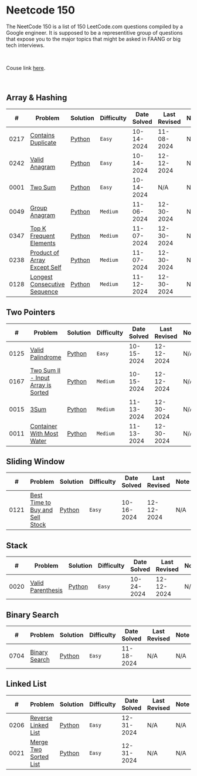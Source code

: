 # Neetcode 150
The NeetCode 150 is a list of 150 LeetCode.com questions compiled by a Google engineer. It is supposed to be a representitive group of questions that expose you to the major topics that might be asked in FAANG or big tech interviews.

&nbsp;  

Couse link [here](https://neetcode.io/roadmap).  

&nbsp;  

<!-- Sample -->

<!-- |  #  | Title |  Solution |  Time | Space | Difficulty    | Tag          | Note| 
|-----|------------------------ | -- | --------------- | --------------- | ------------- |--------------|-----|
2151 | [Maximum Good People Based on Statements](https://leetcode.com/problems/maximum-good-people-based-on-statements/) | [C++](./C++/maximum-good-people-based-on-statements.cpp) <br> [Python](./Python/maximum-good-people-based-on-statements.py) | _O(n^2 * 2^n)_ | _O(1)_ | Hard || Bitmasks, Brute Force -->



<!-- BASIC TEMPLATE -->
<!-- 0000 | [Problem Title](https://leetcode.com/problems/) | [Python](./my-solutions/) <br> (2 solutions) | `Easy` | 00-00-2024 | N/A | N/A -->


## Array & Hashing
| #  | Problem | Solution | Difficulty |   Date Solved   |   Last Revised   | Note |
|----| ------- | -------- | ---------- | --------------- | ---------------- | ---- |
0217 | [Contains Duplicate](https://leetcode.com/problems/contains-duplicate/) | [Python](./01-array-and-hashing/01-contains-duplicate/) | `Easy` | 10-14-2024 | 11-08-2024 | N/A
0242 | [Valid Anagram](https://leetcode.com/problems/valid-anagram/) | [Python](./01-array-and-hashing/02-valid-anagram/) | `Easy` | 10-14-2024 | 12-12-2024 | N/A
0001 | [Two Sum](https://leetcode.com/problems/two-sum/) | [Python](./01-array-and-hashing/03-two-sum/) | `Easy` | 10-14-2024 | N/A | N/A
0049 | [Group Anagram](https://leetcode.com/problems/group-anagrams/) | [Python](./01-array-and-hashing/04-group-anagram/) | `Medium` | 11-06-2024 | 12-30-2024 | N/A
0347 | [Top K Frequent Elements](https://leetcode.com/problems/top-k-frequent-elements/) | [Python](./01-array-and-hashing/05-top-k-frequent-elements/) | `Medium` | 11-07-2024 | 12-30-2024 | N/A
0238 | [Product of Array Except Self](https://leetcode.com/problems/product-of-array-except-self/) | [Python](./01-array-and-hashing/07-product-of-array-except-itself/) | `Medium` | 11-07-2024 | 12-30-2024 | N/A
0128 | [Longest Consecutive Sequence](https://leetcode.com/problems/longest-consecutive-sequence/) | [Python](./01-array-and-hashing/09-longest-consecutive-sequence/) | `Medium` | 11-12-2024 | 12-30-2024 | N/A


## Two Pointers
| #  | Problem | Solution | Difficulty |   Date Solved   |   Last Revised   | Note |
|----| ------- | -------- | ---------- | --------------- | ---------------- | ---- |
0125 | [Valid Palindrome](https://leetcode.com/problems/valid-palindrome/) | [Python](./02-two-pointers/01-valid-palindrome/) | `Easy` | 10-15-2024 | 12-12-2024 | N/A
0167 | [Two Sum II - Input Array is Sorted](https://leetcode.com/problems/two-sum-ii-input-array-is-sorted/) | [Python](./02-two-pointers/02-two-sum-II/) | `Medium` | 10-15-2024 | 12-12-2024 | N/A
0015 | [3Sum](https://leetcode.com/problems/3sum/) | [Python](./02-two-pointers/03-3sum/) | `Medium` | 11-13-2024 | 12-30-2024 | N/A
0011 | [Container With Most Water](https://leetcode.com/problems/container-with-most-water/) | [Python](./02-two-pointers/04-container-with-most-water/) | `Medium` | 11-13-2024 | 12-30-2024 | N/A


## Sliding Window
| #  | Problem | Solution | Difficulty |   Date Solved   |   Last Revised   | Note |
|----| ------- | -------- | ---------- | --------------- | ---------------- | ---- |
0121 | [Best Time to Buy and Sell Stock](https://leetcode.com/problems/best-time-to-buy-and-sell-stock/) | [Python](./03-sliding-window/01-best-time-to-buy-and-sell-stock/) | `Easy` | 10-16-2024 | 12-12-2024 | N/A


## Stack
| #  | Problem | Solution | Difficulty |   Date Solved   |   Last Revised   | Note |
|----| ------- | -------- | ---------- | --------------- | ---------------- | ---- |
0020 | [Valid Parenthesis](https://leetcode.com/problems/valid-parentheses/) | [Python](./04-stack/01-valid-parenthesis/) | `Easy` | 10-24-2024 | 12-12-2024 | N/A


## Binary Search
| #  | Problem | Solution | Difficulty |   Date Solved   |   Last Revised   | Note |
|----| ------- | -------- | ---------- | --------------- | ---------------- | ---- |
0704 | [Binary Search](https://leetcode.com/problems/binary-search/) | [Python](./05-binary-search/01-binary-search/) | `Easy` | 11-18-2024 | N/A | N/A


## Linked List
| #  | Problem | Solution | Difficulty |   Date Solved   |   Last Revised   | Note |
|----| ------- | -------- | ---------- | --------------- | ---------------- | ---- |
0206 | [Reverse Linked List](https://leetcode.com/problems/reverse-linked-list/) | [Python](./06-linked-list/01-reverse-linked-list/) | `Easy` | 12-31-2024 | N/A | N/A
0021 | [Merge Two Sorted List](https://leetcode.com/problems/merge-two-sorted-lists/) | [Python](./06-linked-list/02-merge-two-sorted-list/) | `Easy` | 12-31-2024 | N/A | N/A


<!-- ## Trees -->
<!-- ## Heap / Priority Queue -->
<!-- ## Backtracking -->
<!-- ## Tries -->
<!-- ## Graphs -->
<!-- ## Advanced Graphs -->
<!-- ## 1-D Dynamic Programming -->
<!-- ## 2-D Dynamic Programming -->
<!-- ## Greedy -->
<!-- ## Intervals -->
<!-- ## Math & Geometry -->
<!-- ## Bit Manipulation -->
